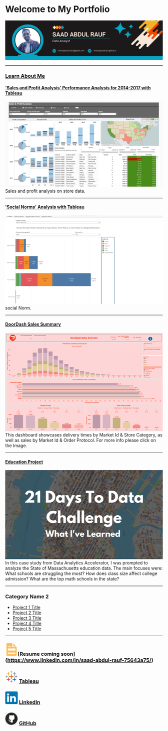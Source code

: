 # Welcome to My Portfolio
[<img src="images/saadgithubbanner.png"/>](https://https://www.linkedin.com/in/saad-abdul-rauf-75643a75/)

---

### [Learn About Me](/aboutme.md)

#### ['Sales and Profit Analysis' Performance Analysis for 2014-2017 with Tableau](https://public.tableau.com/app/profile/saad.abdul.rauf/viz/SalesProfitAnalysis_16920910081060/Dashboard1)
[<img src="images/sales and profit analysis.jpg"/>](https://public.tableau.com/app/profile/saad.abdul.rauf/viz/SalesProfitAnalysis_16920910081060/Dashboard1)
Sales and profit analysis on store data.

---
#### ['Social Norms' Analysis with Tableau](https://public.tableau.com/app/profile/saad.abdul.rauf/viz/SocialNorms_16920927904880/NegativeNorm)
[<img src="images/social norm.png?raw=true"/>](https://public.tableau.com/app/profile/saad.abdul.rauf/viz/SocialNorms_16920927904880/NegativeNorm)
social Norm. 

---
#### [DoorDash Sales Summary](https://public.tableau.com/app/profile/saad.abdul.rauf/viz/DoorDashSalesSummary/DoorDashSalesOverview)
[<img src="images/DoorDash Sales Overview.png?raw=true"/>](https://public.tableau.com/app/profile/saad.abdul.rauf/viz/DoorDashSalesSummary/DoorDashSalesOverview)
This dashboard showcases delivery times by Market Id & Store Category, as well as sales by Market Id & Order Protocol. For more info please click on the Image.

---
#### [Education Project](https://www.linkedin.com/pulse/massachusetts-education-analysis-samantha-paul/)
[<img src="images/21 Days To Data Challenge What I've Learned Cover.png?raw=true"/>](https://www.linkedin.com/pulse/what-i-learned-21-days-data-avery-smith)
In this case study from Data Analytics Accelerator, I was prompted to analyze the State of Massachusetts education data. The main focuses were:
What schools are struggling the most?
How does class size affect college admission?
What are the top math schools in the state? 

---

### Category Name 2

- [Project 1 Title](http://example.com/)
- [Project 2 Title](http://example.com/)
- [Project 3 Title](http://example.com/)
- [Project 4 Title](http://example.com/)
- [Project 5 Title](http://example.com/)

---
### [<img src="images/doc_icon.png?raw=true"/>]([https://www.linkedin.com/in/madeehaumar/](https://www.linkedin.com/in/saad-abdul-rauf-75643a75/))[Resume coming soon](https://www.linkedin.com/in/saad-abdul-rauf-75643a75/) 


### [<img src="images/tableau_icon.png?raw=true"/>](https://public.tableau.com/app/profile/saad.abdul.rauf)   [Tableau](https://public.tableau.com/app/profile/saad.abdul.rauf)





### [<img src="images/linkedin_icon.png?raw=true"/>](https://www.linkedin.com/in/saad-abdul-rauf-75643a75/)                                     [LinkedIn](https://www.linkedin.com/in/saad-abdul-rauf-75643a75/)












### [<img src="images/GitHub_icon40.png?raw=true"/>](https://khawajasaadrauf.github.io/)             [GitHub](https://khawajasaadrauf.github.io/)
